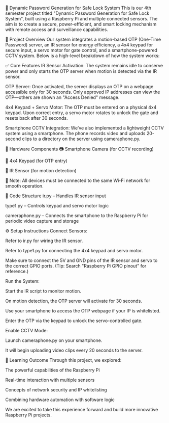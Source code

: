 🔐 Dynamic Password Generation for Safe Lock System
This is our 4th semester project titled "Dynamic Password Generation for Safe Lock System", built using a Raspberry Pi and multiple connected sensors. The aim is to create a secure, power-efficient, and smart locking mechanism with remote access and surveillance capabilities.

🧠 Project Overview
Our system integrates a motion-based OTP (One-Time Password) server, an IR sensor for energy efficiency, a 4x4 keypad for secure input, a servo motor for gate control, and a smartphone-powered CCTV system. Below is a high-level breakdown of how the system works:

✅ Core Features
IR Sensor Activation:
The system remains idle to conserve power and only starts the OTP server when motion is detected via the IR sensor.

OTP Server:
Once activated, the server displays an OTP on a webpage accessible only for 30 seconds. Only approved IP addresses can view the OTP—others are shown an "Access Denied" message.

4x4 Keypad + Servo Motor:
The OTP must be entered on a physical 4x4 keypad. Upon correct entry, a servo motor rotates to unlock the gate and resets back after 30 seconds.

Smartphone CCTV Integration:
We’ve also implemented a lightweight CCTV system using a smartphone. The phone records video and uploads 20-second clips to a directory on the server using cameraphone.py.

🧰 Hardware Components
📷 Smartphone Camera (for CCTV recording)

🔢 4x4 Keypad (for OTP entry)

📡 IR Sensor (for motion detection)

🔗 Note: All devices must be connected to the same Wi-Fi network for smooth operation.

📁 Code Structure
ir.py – Handles IR sensor input

type1.py – Controls keypad and servo motor logic

cameraphone.py – Connects the smartphone to the Raspberry Pi for periodic video capture and storage

⚙️ Setup Instructions
Connect Sensors:

Refer to ir.py for wiring the IR sensor.

Refer to type1.py for connecting the 4x4 keypad and servo motor.

Make sure to connect the 5V and GND pins of the IR sensor and servo to the correct GPIO ports.
(Tip: Search "Raspberry Pi GPIO pinout" for reference.)

Run the System:

Start the IR script to monitor motion.

On motion detection, the OTP server will activate for 30 seconds.

Use your smartphone to access the OTP webpage if your IP is whitelisted.

Enter the OTP via the keypad to unlock the servo-controlled gate.

Enable CCTV Mode:

Launch cameraphone.py on your smartphone.

It will begin uploading video clips every 20 seconds to the server.

🧠 Learning Outcome
Through this project, we explored:

The powerful capabilities of the Raspberry Pi

Real-time interaction with multiple sensors

Concepts of network security and IP whitelisting

Combining hardware automation with software logic

We are excited to take this experience forward and build more innovative Raspberry Pi projects.
